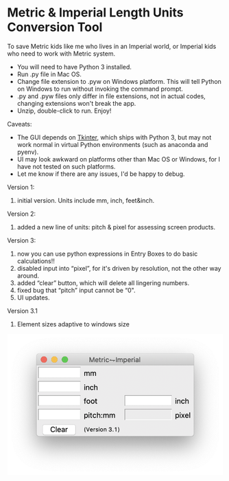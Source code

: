 # Metric & Imperial Length Units Conversion Tool
To save Metric kids like me who lives in an Imperial world, or Imperial kids who need to work with Metric system.

* You will need to have Python 3 installed.
* Run .py file in Mac OS.
* Change file extension to .pyw on Windows platform. This will tell Python on Windows to run without invoking the command prompt.
* .py and .pyw files only differ in file extensions, not in actual codes, changing extensions won't break the app.
* Unzip, double-click to run. Enjoy!

Caveats:
* The GUI depends on [Tkinter](https://docs.python.org/3/library/tkinter.html), which ships with Python 3, but may not work normal in virtual Python environments (such as anaconda and pyenv).
* UI may look awkward on platforms other than Mac OS or Windows, for I have not tested on such platforms.
* Let me know if there are any issues, I'd be happy to debug.

Version 1:
1. initial version. Units include mm, inch, feet&inch.

Version 2:
1. added a new line of units: pitch & pixel for assessing screen products. 

Version 3:
1. now you can use python expressions in Entry Boxes to do basic calculations!!
2. disabled input into “pixel”, for it's driven by resolution, not the other way around.
3. added “clear” button, which will delete all lingering numbers.
4. fixed bug that “pitch” input cannot be “0".
5. UI updates.

Version 3.1
1. Element sizes adaptive to windows size

![](/ScreenshotMacV3.1.png)
